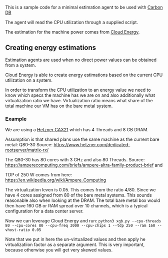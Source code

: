 This is a sample code for a minimal estimation agent to be used with [Carbon DB](https://www.green-coding.io/projects/carbondb/)

The agent will read the CPU utilization through a supplied script.

The estimation for the machine power comes from [Cloud Energy](https://www.green-coding.io/projects/cloud-energy/).

## Creating energy estimations
Estimation agents are used when no direct power values can be obtained from a system.

Cloud Energy is able to create energy estimations based on the current CPU utilization on a system.

In order to transform the CPU utilization to an energy value we need to know which specs the machine has we are on and also additionally what virtualization ratio we have.
Virtualization ratio means what share of the total machine our VM has on the bare metal system.

### Example
We are using a [Hetzner CAX21](https://search.brave.com/search?q=hetzner+cax21&source=desktop) which has 4 Threads and 8 GB DRAM.

Assumption is that shared plans use the same machine as the current bare metal: Q80-30 Source: https://www.hetzner.com/dedicated-rootserver/matrix-rx/

The Q80-30 has 80 cores with 3 GHz and also 80 Threads. Source: https://amperecomputing.com/briefs/ampere-altra-family-product-brief and

TDP of 250 W comes from here: https://en.wikipedia.org/wiki/Ampere_Computing

The virtualization leven is 0.05. This comes from the ratio 4/80. Since we have 4 cores assigned from 80 of the bare metal systems.
This sounds reasonable also when looking at the DRAM. The total bare metal box would then have 160 GB or RAM spread over 10 channels, which is a typical configuration for a data center server.

Now we can leverage Cloud Energy and run:
`python3 xgb.py --cpu-threads 80 --cpu-cores 80 --cpu-freq 3000 --cpu-chips 1 --tdp 250 --ram 160 --vhost-ratio 0.05`

Note that we put in here the un-virtualized values and then apply he virtualizatiion factor as a separate argument. This is very important, because otherwise you will get very skewed values.


